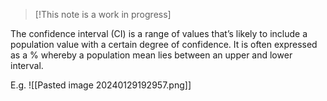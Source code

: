 > [!This note is a work in progress]

The confidence interval (CI) is a range of values that’s likely to include a population value with a certain degree of confidence. It is often expressed as a % whereby a population mean lies between an upper and lower interval.

E.g. 
![[Pasted image 20240129192957.png]]
